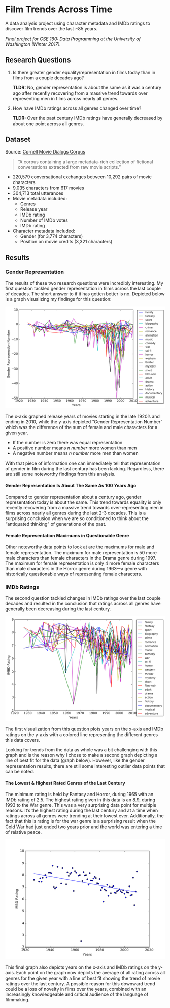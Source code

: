 # Film Trends Across Time

A data analysis project using character metadata and IMDb ratings to discover film trends over the last ~85 years.

_Final project for CSE 160: Data Programming at the University of Washington (Winter 2017)._

## Research Questions

1. Is there greater gender equality/representation in films today than in films from a couple decades ago?

	__TLDR:__ No, gender representation is about the same as it was a century ago after recently recovering from a massive trend towards over representing men in films across nearly all genres.

2. How have IMDb ratings across all genres changed over time?

	__TLDR:__ Over the past century IMDb ratings have generally decreased by about one point across all genres.

## Dataset

Source: [Cornell Movie Dialogs Corpus](http://www.cs.cornell.edu/~cristian/Cornell_Movie-Dialogs_Corpus.html)

> “A corpus containing a large metadata-rich collection of fictional conversations extracted from raw movie scripts.”

- 220,579 conversational exchanges between 10,292 pairs of movie characters
- 9,035 characters from 617 movies
- 304,713 total utterances
- Movie metadata included:
	- Genres
	- Release year
	- IMDb rating
	- Number of IMDb votes
	- IMDb rating
- Character metadata included:
	- Gender (for 3,774 characters)
	- Position on movie credits (3,321 characters)

## Results

### Gender Representation
The results of these two research questions were incredibly interesting. My first question tackled gender representation in films across the last couple of decades. The short answer to if it has gotten better is no. Depicted below is a graph visualizing my findings for this question:

![Plot of movie gender results](results/movie-gender-results.png)

The x-axis graphed release years of movies starting in the late 1920’s and ending in 2010, while the y-axis depicted “Gender Representation Number” which was the difference of the sum of female and male characters for a given year.

- If the number is zero there was equal representation
- A positive number means _n number_ more women than men
- A negative number means _n number_ more men than women

With that piece of information one can immediately tell that representation of gender in film during the last century has been lacking. Regardless, there are still some noteworthy findings from this analysis.

#### Gender Representation Is About The Same As 100 Years Ago
Compared to gender representation about a century ago, gender representation today is about the same. This trend towards equality is only recently recovering from a massive trend towards over-representing men in films across nearly all genres during the last 2-3 decades. This is a surprising conclusion when we are so conditioned to think about the “antiquated thinking” of generations of the past.

#### Female Representation Maximums in Questionable Genre
Other noteworthy data points to look at are the maximums for male and female representation. The maximum for male representation is 50 more male characters than female characters in the Drama genre during 1997. The maximum for female representation is only 4 more female characters than male characters in the Horror genre during 1963–-a genre with historically questionable ways of representing female characters.

### IMDb Ratings
The second question tackled changes in IMDb ratings over the last couple decades and resulted in the conclusion that ratings across all genres have generally been decreasing during the last century.

![Plot of movie rating results](results/movie-rating-results.png)

The first visualization from this question plots years on the x-axis and IMDb ratings on the y-axis with a colored line representing the different genres this data covers.

Looking for trends from the data as whole was a bit challenging with this graph and is the reason why I chose to make a second graph depicting a line of best fit for the data (graph below). However, like the gender representation results, there are still some interesting outlier data points that can be noted.

#### The Lowest & Highest Rated Genres of the Last Century
The minimum rating is held by Fantasy and Horror, during 1965 with an IMDb rating of 2.5. The highest rating given in this data is an 8.9, during 1993 to the War genre. This was a very surprising data point for multiple reasons. It’s the highest rating during the last century and at a time when ratings across all genres were trending at their lowest ever. Additionally, the fact that this is rating is for the war genre is a surprising result when the Cold War had just ended two years prior and the world was entering a time of relative peace.

![Plot of movie rating results with a line of best fit](results/ratings-line-of-best-fit.png)

This final graph also depicts years on the x-axis and IMDb ratings on the y-axis. Each point on the graph now depicts the average of all rating across all genres for the given year with a line of best fit showing the trend of movie ratings over the last century. A possible reason for this downward trend could be a loss of novelty in films over the years, combined with an increasingly knowledgeable and critical audience of the language of filmmaking.
